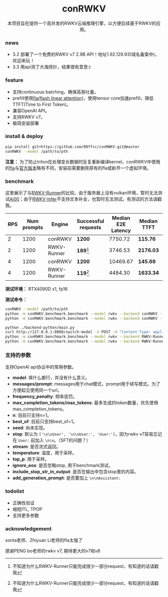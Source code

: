 <h1 align="center">conRWKV</h1>

<div align="center">
    本项目旨在提供一个高并发的RWKV云端推理引擎，以方便后续基于RWKV的应用。
</div>

### news

- 3.2 部署了一个免费的RWKV v7 2.9B API！地址1.92.129.93(域名备案中)，欢迎来玩！
- 3.3 用api测了大海捞针，结果很有意思:)

### feature

- 支持continuous batching，确保高吞吐量。
- prefill使用[fla(flash linear attention)](https://github.com/fla-org/flash-linear-attention/)，使用tensor core加速prefill，降低TTFT(Time to First Token)。
- 兼容OpenAI API。
- 支持RWKV v7。
- 极简安装部署

### install & deploy

```bash
pip install git+https://github.com/00ffcc/conRWKV.git@master
conRWKV --model /path/to/pth
```

**注意：** 为了防止triton在处理变长数据时反复重新编译kernel，conRWKV中使用的[fla](https://github.com/00ffcc/flash-linear-attention)与[官方版本](https://github.com/fla-org/flash-linear-attention/)略有不同，安装前需要删除原有的fla或新开一个虚拟环境。

### benchmark

这里展示了与[RWKV-Runner](https://github.com/josStorer/RWKV-Runner)的比较。由于服务器上没有vulkan环境，暂时无法测试[Ai00](https://github.com/Ai00-X/ai00_server)；由于[RWKV-Infer](https://github.com/OpenMOSE/RWKV-Infer)不支持文本补全，也暂时无法测试。有测试的方法请戳我。

| RPS  | Num prompts | Engine      | Successful requests | Median E2E Latency | Median TTFT | Median ITL |
| ---- | ----------- | ----------- | ------------------- | ------------------ | ----------- | ---------- |
| 2    | 1200        | conRWKV     | **1200**            | 7750.72            | **115.76**  | 56.33      |
| 2    | 1200        | RWKV-Runner | **189**[^1]         | 3746.53            | **2176.03** | 16.29      |
| 4    | 1200        | conRWKV     | **1200**            | 10469.67           | **145.69**  | 77.45      |
| 4    | 1200        | RWKV-Runner | **119**[^1]         | 4484.30            | **1633.34** | 15.78      |

[^1]:不知道为什么RWKV-Runner只能完成很少一部分request，有知道的话请戳我

**测试环境：** RTX4090D x1, fp16

**测试命令：**

```bash
conRWKV --model /path/to/pth
python -m conRWKV.benchmark.benchmark --model rwkv --backend conRWKV --request-rate 2 --num-prompts 1200
python -m conRWKV.benchmark.benchmark --model rwkv --backend conRWKV --request-rate 4 --num-prompts 1200
```

```bash
python ./backend-python/main.py
curl http://127.0.0.1:8000/switch-model -X POST -H "Content-Type: application/json" -d '{"model":"/path/to/pth","strategy":"cuda fp16","deploy":"true"}'
python -m conRWKV.benchmark.benchmark --model rwkv --backend RWKV-Runner --request-rate 2 --num-prompts 1200
python -m conRWKV.benchmark.benchmark --model rwkv --backend RWKV-Runner --request-rate 4 --num-prompts 1200
```
### 支持的参数

支持OpenAI api协议中的常用参数。
- **model**: 填什么都行，并没有什么意义。
- **messages/prompt**: messages用于chat模式，prompt用于续写模式。为了方便起见使用同一个url。
- **frequency_penalty**: 频率惩罚。
- **max_completion_tokens/max_tokens**: 最多生成的token数量，优先使用max_completion_tokens。
- **n**: 目前只支持n=1。
- **best_of**: 目前只支持best_of=1。
- **seed**: 尚未实现。
- **stop**: 默认为 `['\n\nUser', '\n\nUser:', 'User:']`，因为rwkv v7容易忘记在 `User:` 前加入 `\n\n`。（SFT的问题？）
- **stream**: 是否流式返回。
- **temperature**: 温度，用于采样。
- **top_p**: 用于采样。
- **ignore_eos**: 是否忽略stop, 用于benchmark测试。
- **include_stop_str_in_output**: 是否在输出中包含stop里的内容。
- **add_generation_prompt**: 是否要加上 `\n\nAssistant:`

### todolist

- 正确性验证
- 缩短ITL, TPOP
- 支持更多参数

### acknowledgement

sonta老师、Zhiyuan Li老师的fla太强了

感谢PENG bo老师的rwkv v7, 期待更大的v7和v8
